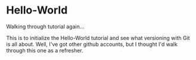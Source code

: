 # Hello-World
Walking through tutorial again...

This is to initialize the Hello-World tutorial and see what versioning with Git is all about.  Well, I've got other github accounts, but I thought I'd walk through this one as a refresher.
